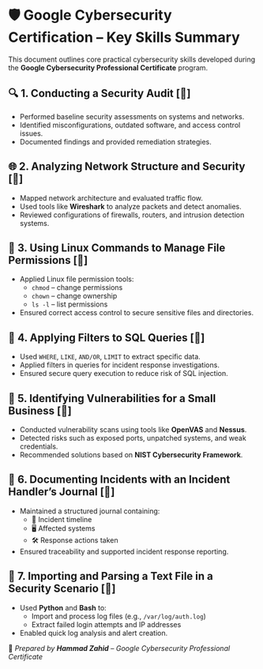 # 🛡️ Google Cybersecurity Certification – Key Skills Summary

This document outlines core practical cybersecurity skills developed during the **Google Cybersecurity Professional Certificate** program.



## 🔍 1. Conducting a Security Audit [🔗]

- Performed baseline security assessments on systems and networks.
- Identified misconfigurations, outdated software, and access control issues.
- Documented findings and provided remediation strategies.



## 🌐 2. Analyzing Network Structure and Security [🔗]

- Mapped network architecture and evaluated traffic flow.
- Used tools like **Wireshark** to analyze packets and detect anomalies.
- Reviewed configurations of firewalls, routers, and intrusion detection systems.



## 🐧 3. Using Linux Commands to Manage File Permissions [🔗]

- Applied Linux file permission tools:  
  - `chmod` – change permissions  
  - `chown` – change ownership  
  - `ls -l` – list permissions
- Ensured correct access control to secure sensitive files and directories.



## 🧮 4. Applying Filters to SQL Queries [🔗]

- Used `WHERE`, `LIKE`, `AND/OR`, `LIMIT` to extract specific data.
- Applied filters in queries for incident response investigations.
- Ensured secure query execution to reduce risk of SQL injection.



## 🧯 5. Identifying Vulnerabilities for a Small Business [🔗]

- Conducted vulnerability scans using tools like **OpenVAS** and **Nessus**.
- Detected risks such as exposed ports, unpatched systems, and weak credentials.
- Recommended solutions based on **NIST Cybersecurity Framework**.



## 📓 6. Documenting Incidents with an Incident Handler’s Journal [🔗]

- Maintained a structured journal containing:
  - 📅 Incident timeline  
  - 🖥️ Affected systems  
  - 🛠️ Response actions taken  
- Ensured traceability and supported incident response reporting.



## 🧾 7. Importing and Parsing a Text File in a Security Scenario [🔗]

- Used **Python** and **Bash** to:
  - Import and process log files (e.g., `/var/log/auth.log`)
  - Extract failed login attempts and IP addresses
- Enabled quick log analysis and alert creation.



📌 _Prepared by **Hammad Zahid** – Google Cybersecurity Professional Certificate_
